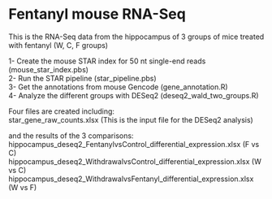 # Fentanyl mouse RNA-Seq

This is the RNA-Seq data from the hippocampus of 3 groups of mice treated with fentanyl (W, C, F groups)  

1- Create the mouse STAR index for 50 nt single-end reads (mouse_star_index.pbs)  
2- Run the STAR pipeline  (star_pipeline.pbs)  
3- Get the annotations from mouse Gencode (gene_annotation.R)  
4- Analyze the different groups with DESeq2  (deseq2_wald_two_groups.R)  

Four files are created including:  
star_gene_raw_counts.xlsx (This is the input file for the DESeq2 analysis)  

and the results of the 3 comparisons:  
hippocampus_deseq2_FentanylvsControl_differential_expression.xlsx  (F vs C)  
hippocampus_deseq2_WithdrawalvsControl_differential_expression.xlsx (W vs C)    
hippocampus_deseq2_WithdrawalvsFentanyl_differential_expression.xlsx  (W vs F)  
